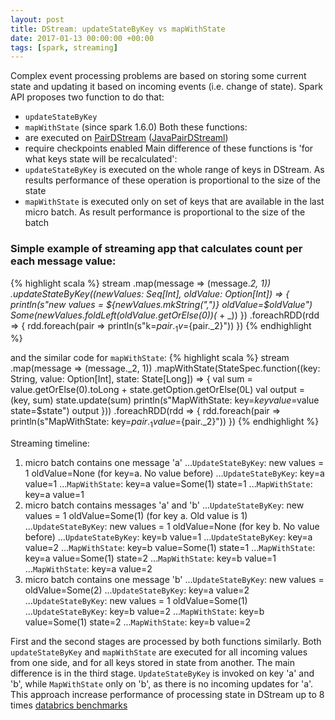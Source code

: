```yaml
---
layout: post
title: DStream: updateStateByKey vs mapWithState
date: 2017-01-13 00:00:00 +00:00
tags: [spark, streaming]
---
```

Complex event processing problems are based on storing some current state and updating it based on incoming events (i.e. change of state). Spark API proposes two function to do that:
* `updateStateByKey`
* `mapWithState` (since spark 1.6.0)
Both these functions:
* are executed on [PairDStream](https://spark.apache.org/docs/1.6.0/api/java/org/apache/spark/streaming/dstream/PairDStreamFunctions.html) ([JavaPairDStreaml](https://spark.apache.org/docs/1.6.0/api/java/org/apache/spark/streaming/api/java/JavaPairDStream.html))
* require checkpoints enabled
Main difference of these functions is 'for what keys state will be recalculated':	
* `updateStateByKey` is executed on the whole range of keys in DStream. As results performance of these operation is proportional to the size of the state
* `mapWithState` is executed only on set of keys that are available in the last micro batch. As result performance is proportional to the size of the batch

### Simple example of streaming app that calculates count per each message value:

{% highlight scala %}
stream
    .map(message => (message._2, 1))
    .updateStateByKey((newValues: Seq[Int], oldValue: Option[Int]) => {
        println(s"new values = ${newValues.mkString(",")} oldValue=$oldValue")
        Some(newValues.foldLeft(oldValue.getOrElse(0))(_ + _))
    })
    .foreachRDD(rdd => {
        rdd.foreach(pair => println(s"k=${pair._1} v=${pair._2}"))
    })
{% endhighlight %}

and the similar code for `mapWithState`:
{% highlight scala %}
 stream
    .map(message => (message._2, 1))
    .mapWithState(StateSpec.function((key: String, value: Option[Int], state: State[Long]) => {
        val sum = value.getOrElse(0).toLong + state.getOption.getOrElse(0L)
        val output = (key, sum)
        state.update(sum)
        println(s"MapWithState: key=$key value=$value state=$state")
        output
    }))
     .foreachRDD(rdd => {
        rdd.foreach(pair => println(s"MapWithState: key=${pair._1} value=${pair._2}"))
    })
{% endhighlight %}

Streaming timeline:
1. micro batch contains one message 'a'
...`UpdateStateByKey`: new values = 1 oldValue=None  (for key=a. No value before)
...`UpdateStateByKey`: key=a value=1
...`MapWithState`: key=a value=Some(1) state=1
...`MapWithState`: key=a value=1
2. micro batch contains messages 'a' and 'b'
...`UpdateStateByKey`: new values = 1 oldValue=Some(1) (for key a. Old value is 1)
...`UpdateStateByKey`: new values = 1 oldValue=None (for key b. No value before)
...`UpdateStateByKey`: key=b value=1
...`UpdateStateByKey`: key=a value=2
...`MapWithState`: key=b value=Some(1) state=1
...`MapWithState`: key=a value=Some(1) state=2
...`MapWithState`: key=b value=1
...`MapWithState`: key=a value=2
3. micro batch contains one message 'b'
...`UpdateStateByKey`: new values = oldValue=Some(2)
...`UpdateStateByKey`: key=a value=2
...`UpdateStateByKey`: new values = 1 oldValue=Some(1)
...`UpdateStateByKey`: key=b value=2
...`MapWithState`: key=b value=Some(1) state=2
...`MapWithState`: key=b value=2

First and the second stages are processed by both functions similarly. Both `updateStateByKey` and `mapWithState` are executed for all incoming values from one side, and for all keys stored in state from another.
The main difference is in the third stage. `UpdateStateByKey` is invoked on key 'a' and 'b', while `MapWithState` only on 'b', as there is no incoming updates for 'a'. This approach increase performance of processing state in DStream up to 8 times [databrics benchmarks](https://databricks.com/blog/2016/02/01/faster-stateful-stream-processing-in-apache-spark-streaming.html)